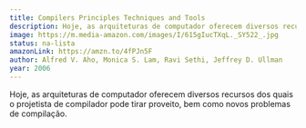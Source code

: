 ```yaml
---
title: Compilers Principles Techniques and Tools
description: Hoje, as arquiteturas de computador oferecem diversos recursos dos quais o projetista de compilador pode tirar proveito, bem como novos problemas de compilação.
image: https://m.media-amazon.com/images/I/615gIucTXqL._SY522_.jpg
status: na-lista
amazonLink: https://amzn.to/4fPJn5F
author: Alfred V. Aho, Monica S. Lam, Ravi Sethi, Jeffrey D. Ullman
year: 2006
---
```


Hoje, as arquiteturas de computador oferecem diversos recursos dos quais o projetista de compilador pode tirar proveito, bem como novos problemas de compilação.